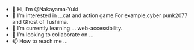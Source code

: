 - 👋 Hi, I’m @Nakayama-Yuki
- 👀 I’m interested in ...cat and action game.For example,cyber punk2077 and Ghost of Tushima.
- 🌱 I’m currently learning ... web-accessibility.
- 💞️ I’m looking to collaborate on ...
- 📫 How to reach me ...

<!---
Nakayama-Yuki/Nakayama-Yuki is a ✨ special ✨ repository because its `README.md` (this file) appears on your GitHub profile.
You can click the Preview link to take a look at your changes.
--->
